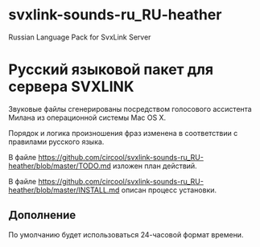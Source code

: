 # svxlink-sounds-ru_RU-heather
Russian Language Pack for SvxLink Server

Русский языковой пакет для сервера SVXLINK
==========================================

Звуковые файлы сгенерированы посредством голосового ассистента Милана из операционной системы Mac OS X. 

Порядок и логика произношения фраз изменена в соответствии с правилами русского языка.

В файле https://github.com/circool/svxlink-sounds-ru_RU-heather/blob/master/TODO.md изложен план действий.

В файле https://github.com/circool/svxlink-sounds-ru_RU-heather/blob/master/INSTALL.md описан процесс установки.

Дополнение
----------

По умолчанию будет использоваться 24-часовой формат времени.
